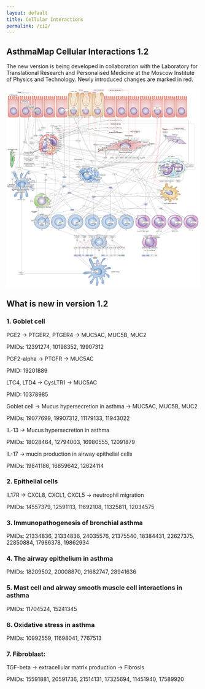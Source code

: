 ```yaml
---
layout: default
title: Cellular Interactions
permalink: /ci2/
---
```



## AsthmaMap Cellular Interactions 1.2

The new version is being developed in collaboration with the Laboratory for Translational Research and Personalised Medicine at the Moscow Institute of Physics and Technology. Newly introduced changes are marked in red.

<a href="/images/ci/AsthmaMapCI-V1.2.02-red.svg"><img src="/images/ci/AsthmaMapCI-V1.2.02-red.png"/></a>

## What is new in version 1.2

### 1. Goblet cell

PGE2 &rarr; PTGER2, PTGER4 &rarr; MUC5AC, MUC5B, MUC2  

PMIDs: 12391274, 10198352, 19907312  

PGF2-alpha &rarr; PTGFR &rarr; MUC5AC  

PMID: 19201889  

LTC4, LTD4 &rarr; CysLTR1 &rarr; MUC5AC  

PMID: 10378985  

Goblet cell &rarr; Mucus hypersecretion in asthma &rarr; MUC5AC, MUC5B, MUC2  

PMIDs: 19077699, 19907312, 11179133, 11943022  

IL-13 &rarr; Mucus hypersecretion in asthma  

PMIDs: 18028464, 12794003, 16980555, 12091879  

IL-17 &rarr; mucin production in airway epithelial cells  

PMIDs: 19841186, 16859642, 12624114  

### 2. Epithelial cells

IL17R &rarr; CXCL8, CXCL1, CXCL5 &rarr; neutrophil migration  

PMIDs: 14557379, 12591113, 11692108, 11325811, 12034575  

### 3. Immunopathogenesis of bronchial asthma

PMIDs: 21334836, 21334836, 24035576, 21375540, 18384431, 22627375, 22850884, 17986378, 19862934  

### 4. The airway epithelium in asthma

PMIDs: 18209502, 20008870, 21682747, 28941636  

### 5. Mast cell and airway smooth muscle cell interactions in asthma

PMIDs: 11704524, 15241345  

### 6. Oxidative stress in asthma

PMIDs: 10992559, 11698041, 7767513  

### 7. Fibroblast: 

TGF-beta &rarr; extracellular matrix production &rarr; Fibrosis  

PMIDs: 15591881, 20591736, 21514131, 17325694, 11451940, 17589920  

